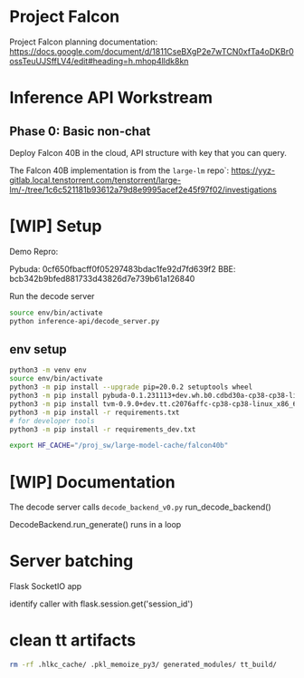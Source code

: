 # Project Falcon

Project Falcon planning documentation: https://docs.google.com/document/d/1811CseBXgP2e7wTCN0xfTa4oDKBr0ossTeuUJSffLV4/edit#heading=h.mhop4lldk8kn

# Inference API Workstream

## Phase 0: Basic non-chat

Deploy Falcon 40B in the cloud, API structure with key that you can query.

The Falcon 40B implementation is from the `large-lm` repo`: https://yyz-gitlab.local.tenstorrent.com/tenstorrent/large-lm/-/tree/1c6c521181b93612a79d8e9995acef2e45f97f02/investigations

# [WIP] Setup

Demo Repro:

Pybuda: 0cf650fbacff0f05297483bdac1fe92d7fd639f2
BBE: bcb342b9bfed881733d43826d7e739b61a126840


Run the decode server
```bash
source env/bin/activate
python inference-api/decode_server.py
```


## env setup

```bash
python3 -m venv env
source env/bin/activate
python3 -m pip install --upgrade pip=20.0.2 setuptools wheel
python3 -m pip install pybuda-0.1.231113+dev.wh.b0.cdbd30a-cp38-cp38-linux_x86_64.whl
python3 -m pip install tvm-0.9.0+dev.tt.c2076affc-cp38-cp38-linux_x86_64.whl
python3 -m pip install -r requirements.txt
# for developer tools
python3 -m pip install -r requirements_dev.txt

export HF_CACHE="/proj_sw/large-model-cache/falcon40b"
```

# [WIP] Documentation 
The decode server calls `decode_backend_v0.py` run_decode_backend()

DecodeBackend.run_generate() runs in a loop


# Server batching

Flask SocketIO app

identify caller with flask.session.get('session_id')

# clean tt artifacts

```bash
rm -rf .hlkc_cache/ .pkl_memoize_py3/ generated_modules/ tt_build/
```